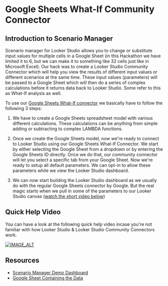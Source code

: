 # Google Sheets What-If Community Connector

## Introduction to Scenario Manager
Scenario manager for Looker Studio allows you to change or substitute input values for multiple cells in a Google Sheet (in this Hackathon we have limited it to 6, but we can make it to something like 32 cells just like in Microsoft Excel). Our hack was to create a Looker Studio Community Connector which will help you view the results of different input values or different scenarios at the same time. These input values (parameters) will be passed to a Google Sheet which will then do a series of complex calculations before it returns data back to Looker Studio. Some refer to this as What-If analysis as well.

To use our [Google Sheets What-If connector](https://lookerstudio.google.com/datasources/create?connectorId=AKfycbyVL6ToIjUGJBE7xP6aF7TlEjicyXJympF_8QVrS4M) we basically have to follow the following 3 steps:

1. We have to create a Google Sheets spreadsheet model with various different calculations. These calculations can be anything from simple adding or subtracting to complex LAMBDA functions.

2. Once we create the Google Sheets model, now we're ready to connect to Looker Studio using our Google Sheets What-If Connector. We start by either selecting the Google Sheet from a dropdown or by entering the Google Sheets ID directly. Once we do that, our community connector will let you select a specific tab from your Google Sheet. Now we're ready to setup all default parameters. We can opt-in to allow these parameters while we view the Looker Studio dashboard.

3. We can now start building the Looker Studio dashboard as we usually do with the regular Google Sheets connector by Google. But the real magic starts when we pull in some of the parameters to our Looker Studio canvas ([watch the short video below](https://youtu.be/ZBoFvaWr-Dk))


## Quick Help Video
You can have a look at the following quick help video incase you're not familiar with how Looker Studio & Looker Studio Community Connectors work.

[![IMAGE_ALT](https://img.youtube.com/vi/ZBoFvaWr-Dk/maxresdefault.jpg)](https://youtu.be/ZBoFvaWr-Dk)

## Resources
- [Scenario Manager Demo Dashboard](https://datastudio.google.com/s/iPrdyrewLig)
- [Google Sheet Containing the Data](https://docs.google.com/spreadsheets/d/1MBq3xxq5251VLIIx_b4Fzl2MzfJAhbp1kJ75ylb0D64/edit?usp=sharing)
